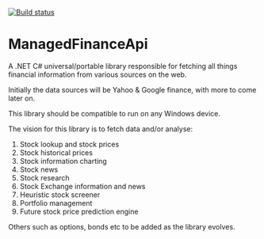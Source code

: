 [![Build status](https://ci.appveyor.com/api/projects/status/b1d2ljcekfjkb9us/branch/master?svg=true)](https://ci.appveyor.com/project/RickyGAkl/managedfinanceapi/branch/master)


# ManagedFinanceApi
A .NET C# universal/portable library responsible for fetching all things financial information from various sources on the web.

Initially the data sources will be Yahoo & Google finance, with more to come later on.

This library should be compatible to run on any Windows device.

The vision for this library is to fetch data and/or analyse:

1.	Stock lookup and stock prices
2.	Stock historical prices
3.	Stock information charting
4.	Stock news
5.	Stock research
6.	Stock Exchange information and news
7.	Heuristic stock screener
8.	Portfolio management
9.	Future stock price prediction engine


Others such as options, bonds etc to be added as the library evolves.
